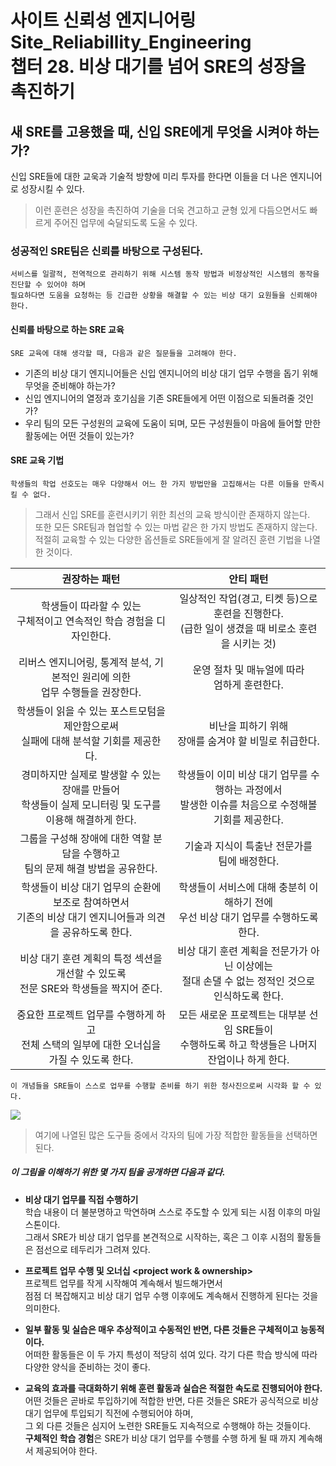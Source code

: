 사이트 신뢰성 엔지니어링 Site_Reliabillity_Engineering<br>
챕터 28. 비상 대기를 넘어 SRE의 성장을 촉진하기
====================
새 SRE를 고용했을 때, 신입 SRE에게 무엇을 시켜야 하는가?
--------------------
신입 SRE들에 대한 교욱과 기술적 방향에 미리 투자를 한다면 이들을 더 나은 엔지니어로 성장시킬 수 있다.
> 이런 훈련은 성장을 촉진하여 기술을 더욱 견고하고 균형 있게 다듬으면서도 빠르게 주어진 업무에 숙달되도록 도울 수 있다.

### 성공적인 SRE팀은 신뢰를 바탕으로 구성된다.
    서비스를 일괄적, 전역적으로 관리하기 위해 시스템 동작 방법과 비정상적인 시스템의 동작을 진단할 수 있어야 하며
    필요하다면 도움을 요청하는 등 긴급한 상황을 해결할 수 있는 비상 대기 요원들을 신뢰해야 한다.

#### 신뢰를 바탕으로 하는 SRE 교육
    SRE 교육에 대해 생각할 때, 다음과 같은 질문들을 고려해야 한다.
+ 기존의 비상 대기 엔지니어들은 신입 엔지니어의 비상 대기 업무 수행을 돕기 위해 무엇을 준비해야 하는가?
+ 신입 엔지니어의 열정과 호기심을 기존 SRE들에게 어떤 이점으로 되돌려줄 것인가?
+ 우리 팀의 모든 구성원의 교육에 도움이 되며, 모든 구성원들이 마음에 들어할 만한 활동에는 어떤 것들이 있는가?

#### SRE 교육 기법
    학생들의 학업 선호도는 매우 다양해서 어느 한 가지 방법만을 고집해서는 다른 이들을 만족시킬 수 없다.
> 그래서 신입 SRE를 훈련시키기 위한 최선의 교육 방식이란 존재하지 않는다.<br> 또한 모든 SRE팀과 협업할 수 있는 마법 같은 한 가지 방법도 존재하지 않는다.<br>적절히 교육할 수 있는 다양한 옵션들로 SRE들에게 잘 알려진 훈련 기법을 나열한 것이다.

|                                                 권장하는 패턴                                                |                                               안티 패턴                                               |
|:------------------------------------------------------------------------------------------------------------:|:-----------------------------------------------------------------------------------------------------:|
|                    학생들이 따라할 수 있는<br> 구체적이고 연속적인 학습 경험을 디자인한다.                   |  일상적인 작업(경고, 티켓 등)으로 훈련을 진행한다.<br> (급한 일이 생겼을 때 비로소 훈련을 시키는 것)  |
|               리버스 엔지니어링, 통계적 분석, 기본적인 원리에 의한<br> 업무 수행들을 권장한다.               |                            운영 절차 및 매뉴얼에 따라<br> 엄하게 훈련한다.                            |
|            학생들이 읽을 수 있는 포스트모텀을 제안함으로써<br> 실패에 대해 분석할 기회를 제공한다.           |                        비난을 피하기 위해<br> 장애를 숨겨야 할 비밀로 취급한다.                       |
|   경미하지만 실제로 발생할 수 있는 장애를 만들어<br> 학생들이 실제 모니터링 및 도구를 이용해 해결하게 한다.  | 학생들이 이미 비상 대기 업무를 수행하는 과정에서<br> 발생한 이슈를 처음으로 수정해볼 기회를 제공한다. |
|              그룹을 구성해 장애에 대한 역할 분담을 수행하고<br> 팀의 문제 해결 방법을 공유한다.              |                            기술과 지식이 특출난 전문가를<br> 팀에 배정한다.                           |
| 학생들이 비상 대기 업무의 순환에 보조로 참여하면서<br> 기존의 비상 대기 엔지니어들과 의견을 공유하도록 한다. |        학생들이 서비스에 대해 충분히 이해하기 전에 <br> 우선 비상 대기 업무를 수행하도록 한다.        |
|            비상 대기 훈련 계획의 특정 섹션을 개선할 수 있도록<br> 전문 SRE와 학생들을 짝지어 준다.           |   비상 대기 훈련 계획을 전문가가 아닌 이상에는<br> 절대 손댈 수 없는 정적인 것으로 인식하도록 한다.   |
|        중요한 프로젝트 업무를 수행하게 하고<br> 전체 스택의 일부에 대한 오너십을 가질 수 있도록 한다.        |   모든 새로운 프로젝트는 대부분 선임 SRE들이<br> 수행하도록 하고 학생들은 나머지 잔업이나 하게 한다.  |
    이 개념들을 SRE들이 스스로 업무를 수행할 준비를 하기 위한 청사진으로써 시각화 할 수 있다.
<img src='https://landing.google.com/sre/book/images/srle-2801.jpg'>

> 여기에 나열된 많은 도구들 중에서 각자의 팀에 가장 적합한 활동들을 선택하면 된다.

##### 이 그림을 이해하기 위한 몇 가지 팀을 공개하면 다음과 같다.
- **비상 대기 업무를 직접 수행하기 <Going on-call>**
    <br>학습 내용이 더 불분명하고 막연하며 스스로 주도할 수 있게 되는 시점 이후의 마일스톤이다.<br>그래서 SRE가 비상 대기 업무를 본견적으로 시작하는, 혹은 그 이후 시점의 활동들은 점선으로 테두리가 그려져 있다.

- **프로젝트 업무 수행 및 오너십 <project work & ownership>** 
    <br>프로젝트 업무를 작게 시작해여 계속해서 빌드해가면서<br>점점 더 복잡해지고 비상 대기 업무 수행 이후에도 계속해서 진행하게 된다는 것을 의미한다.

- **일부 활동 및 실습은 매우 추상적이고 수동적인 반면, 다른 것들은 구체적이고 능동적이다.**
<br>어떠한 활동들은 이 두 가지 특성이 적당히 섞여 있다. 각기 다른 학습 방식에 따라 다양한 양식을 준비하는 것이 좋다.

- **교육의 효과를 극대화하기 위해 훈련 활동과 실습은 적절한 속도로 진행되어야 한다.**
<br>어떤 것들은 곧바로 투입하기에 적합한 반면, 다른 것들은 SRE가 공식적으로 비상 대기 업무에 투입되기 직전에 수행되어야 하며,
<br>그 외 다른 것들은 심지어 노련한 SRE들도 지속적으로 수행해야 하는 것들이다.
<br>**구체적인 학습 경험**은 SRE가 비상 대기 업무를 수행를 수행 하게 될 때 까지 계속해서 제공되어야 한다.

